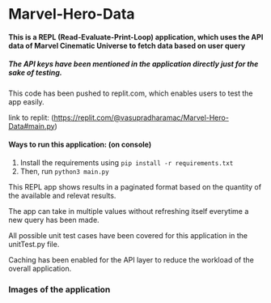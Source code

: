 # Marvel-Hero-Data

<h4> This is a REPL (Read-Evaluate-Print-Loop) application, which uses the API data of Marvel Cinematic Universe to fetch data based on user query </h4>

<h5> The API keys have been mentioned in the application directly just for the sake of testing.</h5>

This code has been pushed to replit.com, which enables users to <bold>test the app easily</bold>.

link to replit: (https://replit.com/@vasupradharamac/Marvel-Hero-Data#main.py)

  <h4> Ways to run this application: (on console)</h4>
  
  1) Install the requirements using ```pip install -r requirements.txt```
  2) Then, run ```python3 main.py```

This REPL app shows results in a paginated format based on the quantity of the available and relevat results.

The app can take in multiple values without refreshing itself everytime a new query has been made.

All possible unit test cases have been covered for this application in the unitTest.py file.

Caching has been enabled for the API layer to reduce the workload of the overall application.

<h3> Images of the application </h3>
